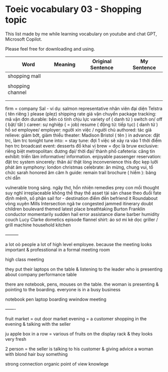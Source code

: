 # Toeic vocabulary 03 - Shopping topic

This list made by me while learning vocabulary on youtube and chat GPT, Microsoft Copilot.

Please feel free for downloading and using.

| Word             | Meaning | Original Sentence | My Sentence |
| ---------------- | ------- | ----------------- | ----------- |
| shopping mall    |         |                   |             |
|                  |         |                   |             |
| shopping channel |         |                   |             |
|                  |         |                   |             |
|                  |         |                   |             |

firm = company
Sal - ví dụ: salmon
representative nhân viên đại diện
Telstra ( tên riêng )
please (plez)
shipping rate giá vận chuyển
package tracking: mã vận đơn
durable: bền có tính chịu lực
variety of ( danh từ )
switch on/ off ( bật/ tắt )
career: sự nghiệp ( = job)
resume ( động từ: tiếp tục) ( danh từ ) hồ sơ
employee/ employer: người xin việc / người chủ
authored: tác giả
relieve: giảm bớt, giảm thiểu
theater:
Madison
Bristol ( tên )
in advance: đặt trc, làm trc
tonight
tune into: = stay tune: đợi 1 việc sẽ xảy ra vào 1 thời điểm hẹn trc
broadcast
event:
desserts đồ khai vị
brew = đọc là bruw
exclusive: riêng biệt
metropolitan: đương đại/ thời đại/ thành phố
cafeteria: căng tin
exhibit: triển lãm
informative/ information.
enjoyable
passenger
reservation: đặt trc
system
sincerely: thân ái/ thật lòng
inconvenience
this đọc kẹp lưỡi phát âm
symphony:
london
christmas
celebrate: ăn mừng, chung vui, tổ chức
sarah
honored âm câm h
guide:
remain
trail
brochure ( hiếm ): bảng chỉ dẫn

vulnerable trong sáng. ngây thơ, hồn nhiên
remedies
prey con mồi
thought suy nghĩ
irreplaceable không thể thay thế
asset tài sản
chase theo đuổi
fate định mệnh, số phận
sail for -
destination điểm đến
befriend it
Roundabout vòng xuyên
Mills Intersection ngã tw
congested
jammed
itinerary
doubt
children
boulevard
themed
latest
place
breathtaking
Burton
Franklin
conductor
momentarily
sudden hail
error
assistance
diane
barber
humidity
couch
Lucy Clarke
dometics
episode
flannel shirt: áo sơ mi kẻ dọc
griller / grill machine
household kitchen

———

a lot oò people a lot of high level employee.
because the meeting looks important & professtional in a formal meeting room

high class meeting

they put their laptops on the table & listening to the leader who is presenting about company performance
table

there are notebook, pens, mouses on the table. the woman is presenting & pointing to the boarding. everyone is in a busy business

notebook
pen
laptop
boarding
wwindow
meeting

——-

fruit
market = out door market
evening = a customer shopping in the evening & talking with the seller

ju
apple
box in a row = various of fruits on the display rack & they looks very fresh

2 person = the seller is talking to his customer & giving advice
a woman with blond hair
buy something

strong connection
organic
point of view
knowlege
